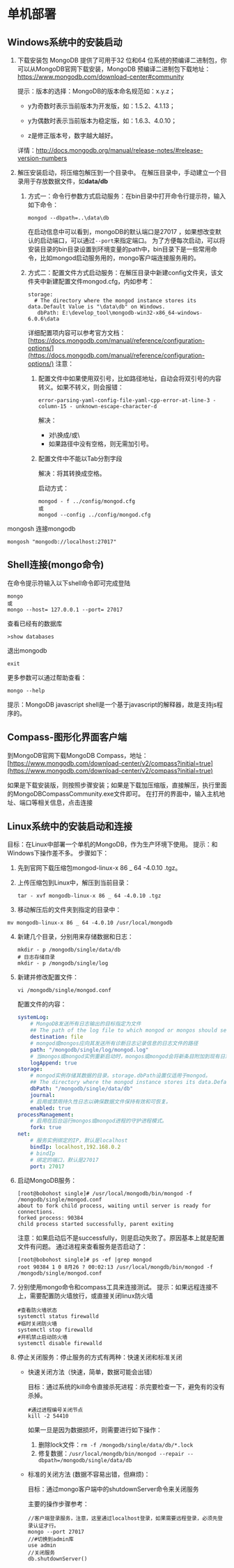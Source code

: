# 单机部署

## Windows系统中的安装启动

1. 下载安装包
   MongoDB 提供了可用于32 位和64 位系统的预编译二进制包，你可以从MongoDB官网下载安装，MongoDB 预编译二进制包下载地址：https://www.mongodb.com/download-center#community 

   提示：版本的选择：MongoDB的版本命名规范如：x.y.z；

   - y为奇数时表示当前版本为开发版，如：1.5.2、4.1.13；

   - y为偶数时表示当前版本为稳定版，如：1.6.3、4.0.10；

   - z是修正版本号，数字越大越好。

   详情：http://docs.mongodb.org/manual/release-notes/#release-version-numbers 

2. 解压安装启动，将压缩包解压到一个目录中。
   在解压目录中，手动建立一个目录用于存放数据文件，如**data/db**

   1. 方式一：命令行参数方式启动服务：在bin目录中打开命令行提示符，输入如下命令：

      ```shell
      mongod --dbpath=..\data\db
      ```

      在启动信息中可以看到，mongoDB的默认端口是27017 ，如果想改变默认的启动端口，可以通过`--port`来指定端口。
      为了方便每次启动，可以将安装目录的bin目录设置到环境变量的path中，bin目录下是一些常用命令，比如mongod启动服务用的，mongo客户端连接服务用的。

   2. 方式二：配置文件方式启动服务：在解压目录中新建config文件夹，该文件夹中新建配置文件mongod.cfg，内如参考：

      ```shell
      storage:
      	# The directory where the mongod instance stores its data.Default Value is "\data\db" on Windows.
         dbPath: E:\develop_tool\mongodb-win32-x86_64-windows-6.0.6\data
      ```

      详细配置项内容可以参考官方文档：[https://docs.mongodb.com/manual/reference/configuration-options/](https://docs.mongodb.com/manual/reference/configuration-options/)
      注意：

      1. 配置文件中如果使用双引号，比如路径地址，自动会将双引号的内容转义。如果不转义，则会报错：

         ```shell
         error-parsing-yaml-config-file-yaml-cpp-error-at-line-3 - column-15 - unknown-escape-character-d
         ```

         解决：

         - 对\换成/或\
         - 如果路径中没有空格，则无需加引号。

      2. 配置文件中不能以Tab分割字段

         解决：将其转换成空格。

         启动方式：

         ```shell
         mongod - f ../config/mongod.cfg
         或
         mongod --config ../config/mongod.cfg
         ```

mongosh 连接mongodb

```shell
mongosh "mongodb://localhost:27017"
```

## Shell连接(mongo命令)

在命令提示符输入以下shell命令即可完成登陆

```shell
mongo
或
mongo --host= 127.0.0.1 --port= 27017
```

查看已经有的数据库

```shell
>show databases
```

退出mongodb

```shell
exit
```

更多参数可以通过帮助查看：

```shell
mongo --help
```

提示：MongoDB javascript shell是一个基于javascript的解释器，故是支持js程序的。

## Compass-图形化界面客户端

到MongoDB官网下载MongoDB Compass，地址：[https://www.mongodb.com/download-center/v2/compass?initial=true](https://www.mongodb.com/download-center/v2/compass?initial=true)

如果是下载安装版，则按照步骤安装；如果是下载加压缩版，直接解压，执行里面的MongoDBCompassCommunity.exe文件即可。
在打开的界面中，输入主机地址、端口等相关信息，点击连接

## Linux系统中的安装启动和连接

目标：在Linux中部署一个单机的MongoDB，作为生产环境下使用。
提示：和Windows下操作差不多。
步骤如下：

1. 先到官网下载压缩包mongod-linux-x 86 _ 64 -4.0.10 .tgz。

2. 上传压缩包到Linux中，解压到当前目录：

   ```shell
   tar - xvf mongodb-linux-x 86 _ 64 -4.0.10 .tgz
   ```

3. 移动解压后的文件夹到指定的目录中：

```shell
mv mongodb-linux-x 86 _ 64 -4.0.10 /usr/local/mongodb
```

4. 新建几个目录，分别用来存储数据和日志：

   ```shell
   mkdir - p /mongodb/single/data/db
   # 日志存储目录
   mkdir - p /mongodb/single/log
   ```

5. 新建并修改配置文件：

   ```shell
   vi /mongodb/single/mongod.conf
   ```

   配置文件的内容：

   ```yaml
   systemLog:
       # MongoDB发送所有日志输出的目标指定为文件
       ## The path of the log file to which mongod or mongos should send all diagnostic logging information
       destination: file
       # mongod或mongos应向其发送所有诊断日志记录信息的日志文件的路径
       path: "/mongodb/single/log/mongod.log"
       # 当mongos或mongod实例重新启动时，mongos或mongod会将新条目附加到现有日志文件的末尾。
       logAppend: true
   storage:
       # mongod实例存储其数据的目录。storage.dbPath设置仅适用于mongod。
       ## The directory where the mongod instance stores its data.Default Value is "/data/db".
       dbPath: "/mongodb/single/data/db"
       journal:
       # 启用或禁用持久性日志以确保数据文件保持有效和可恢复。
       enabled: true
   processManagement:
       # 启用在后台运行mongos或mongod进程的守护进程模式。
       fork: true
   net:
       # 服务实例绑定的IP，默认是localhost
       bindIp: localhost,192.168.0.2
       # bindIp
       # 绑定的端口，默认是27017
       port: 27017
   ```

6. 启动MongoDB服务：

   ```shell
   [root@bobohost single]# /usr/local/mongodb/bin/mongod -f /mongodb/single/mongod.conf
   about to fork child process, waiting until server is ready for connections.
   forked process: 90384
   child process started successfully, parent exiting
   ```

   注意：如果启动后不是successfully，则是启动失败了。原因基本上就是配置文件有问题。
   通过进程来查看服务是否启动了：

   ```shell
   [root@bobohost single]# ps -ef |grep mongod
   root 90384 1 0 8月26 ? 00:02:13 /usr/local/mongdb/bin/mongod -f /mongodb/single/mongod.conf
   ```

7. 分别使用mongo命令和compass工具来连接测试。
   提示：如果远程连接不上，需要配置防火墙放行，或直接关闭linux防火墙

   ```shell
   #查看防火墙状态
   systemctl status firewalld
   #临时关闭防火墙
   systemctl stop firewalld
   #开机禁止启动防火墙
   systemctl disable firewalld
   ```

8. 停止关闭服务：停止服务的方式有两种：快速关闭和标准关闭

   - 快速关闭方法（快速，简单，数据可能会出错）

     目标：通过系统的kill命令直接杀死进程：杀完要检查一下，避免有的没有杀掉。

     ```shell
     #通过进程编号关闭节点
     kill -2 54410
     ```

     如果一旦是因为数据损坏，则需要进行如下操作：

     1. 删除lock文件：`rm -f /mongodb/single/data/db/*.lock`
     2. 修复数据：`/usr/local/mongdb/bin/mongod --repair --dbpath=/mongodb/single/data/db`

   - 标准的关闭方法 (数据不容易出错，但麻烦)：

     目标：通过mongo客户端中的shutdownServer命令来关闭服务

     主要的操作步骤参考：

     ```shell
     //客户端登录服务，注意，这里通过localhost登录，如果需要远程登录，必须先登录认证才行。
     mongo --port 27017
     //#切换到admin库
     use admin
     //关闭服务
     db.shutdownServer()
     ```

